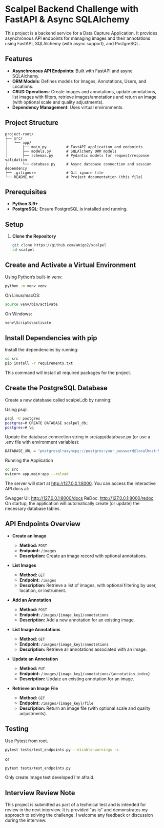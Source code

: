 # Scalpel Backend Challenge with FastAPI & Async SQLAlchemy

This project is a backend service for a Data Capture Application. It provides asynchronous API endpoints for managing images and their annotations using FastAPI, SQLAlchemy (with async support), and PostgreSQL.

## Features

- **Asynchronous API Endpoints**: Built with FastAPI and async SQLAlchemy.
- **ORM Models**: Defines models for Images, Annotations, Users, and Locations.
- **CRUD Operations**: Create images and annotations, update annotations, list images with filters, retrieve images/annotations and return an image (with optional scale and quality adjustments).
- **Dependency Management**: Uses virtual environments.

## Project Structure
```
project-root/
├── src/
│   └── app/
│       ├── main.py         # FastAPI application and endpoints
│       ├── models.py       # SQLAlchemy ORM models
│       ├── schemas.py      # Pydantic models for request/response validation
│       └── database.py     # Async database connection and session dependency
├── .gitignore              # Git ignore file
└── README.md               # Project documentation (this file)
```

## Prerequisites

- **Python 3.9+**
- **PostgreSQL**: Ensure PostgreSQL is installed and running.

## Setup

1. **Clone the Repository**

   ```bash
   git clone https://github.com/amigo2/scalpel
   cd scalpel
   ```

## Create and Activate a Virtual Environment
Using Python’s built-in venv:

```bash
python -m venv venv
```
On Linux/macOS:

```bash
source venv/bin/activate
```
On Windows:

```bash
venv\Scripts\activate
```
## Install Dependencies with pip
Install the dependencies by running:

```bash
cd src
pip install -r requirements.txt
```
This command will install all required packages for the project.
## Create the PostgreSQL Database
Create a new database called scalpel_db by running:

Using psql:

```bash
psql -U postgres
postgres=# CREATE DATABASE scalpel_db;
postgres=# \q
```

Update the database connection string in src/app/database.py (or use a .env file with environment variables):
```bash
DATABASE_URL = "postgresql+asyncpg://postgres:your_password@localhost:5432/scalpel_db"
```

Running the Application
```bash
cd src
uvicorn app.main:app --reload
```

The server will start at http://127.0.0.1:8000. You can access the interactive API docs at:

Swagger UI: http://127.0.0.1:8000/docs
ReDoc: http://127.0.0.1:8000/redoc
On startup, the application will automatically create (or update) the necessary database tables.

## API Endpoints Overview

- **Create an Image**
  - **Method:** `POST`
  - **Endpoint:** `/images`
  - **Description:** Create an image record with optional annotations.

- **List Images**
  - **Method:** `GET`
  - **Endpoint:** `/images`
  - **Description:** Retrieve a list of images, with optional filtering by user, location, or instrument.

- **Add an Annotation**
  - **Method:** `POST`
  - **Endpoint:** `/images/{image_key}/annotations`
  - **Description:** Add a new annotation for an existing image.

- **List Image Annotations**
  - **Method:** `GET`
  - **Endpoint:** `/images/{image_key}/annotations`
  - **Description:** Retrieve all annotations associated with an image.

- **Update an Annotation**
  - **Method:** `PUT`
  - **Endpoint:** `/images/{image_key}/annotations/{annotation_index}`
  - **Description:** Update an existing annotation for an image.
  
- **Retrieve an Image File**
  - **Method:** `GET`
  - **Endpoint:** `/images/{image_key}/file`
  - **Description:** Return an image file (with optional scale and quality adjustments).

## Testing
Use Pytest from root.
```bash
pytest tests/test_endpoints.py --disable-warnings -s
```
or 
```bash
pytest tests/test_endpoints.py
```
Only create Image test developed I'm afraid.  

## Interview Review Note

This project is submitted as part of a technical test and is intended for review in the next interview. It is provided "as is" and demonstrates my approach to solving the challenge. I welcome any feedback or discussion during the interview.


